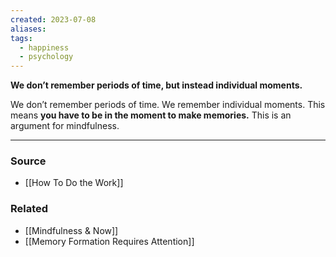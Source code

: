 ```yaml
---
created: 2023-07-08
aliases: 
tags:
  - happiness
  - psychology
---
```

**We don’t remember periods of time, but instead individual moments.**

We don’t remember periods of time. We remember individual moments. This means **you have to be in the moment to make memories.** This is an argument for mindfulness.

---

### Source
- [[How To Do the Work]]

### Related
- [[Mindfulness & Now]]
- [[Memory Formation Requires Attention]]